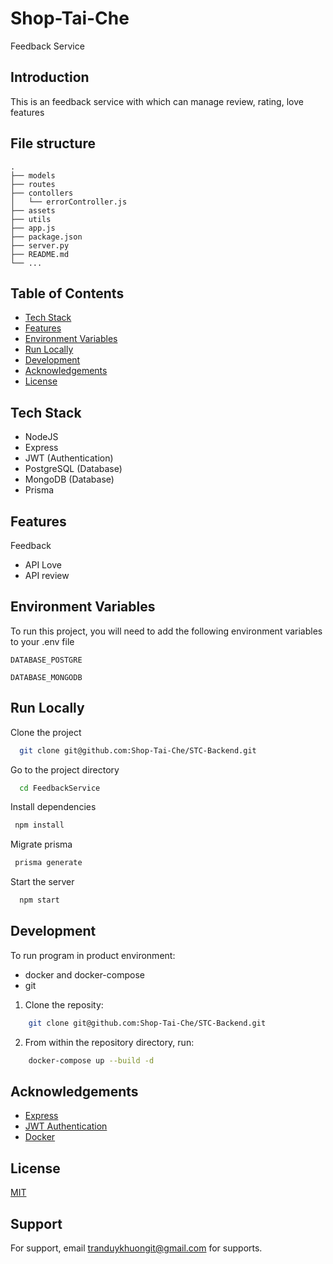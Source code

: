# Shop-Tai-Che
Feedback Service

## Introduction

This is an feedback service with which can manage review, rating, love features

## File structure

```
.
├── models
├── routes
├── contollers
│   └── errorController.js
├── assets
├── utils
├── app.js
├── package.json
├── server.py
├── README.md
└── ...
```

## Table of Contents

- [Tech Stack](#techstack)
- [Features](#features)
- [Environment Variables](#environment-variables)
- [Run Locally](#run-)
- [Development](#development)
- [Acknowledgements](#acknowledgements)
- [License](#license)

## Tech Stack

- NodeJS
- Express
- JWT (Authentication)
- PostgreSQL (Database)
- MongoDB (Database)
- Prisma

## Features

Feedback

- API Love
- API review

## Environment Variables

To run this project, you will need to add the following environment variables to your .env file

`DATABASE_POSTGRE`

`DATABASE_MONGODB`

## Run Locally

Clone the project

```bash
  git clone git@github.com:Shop-Tai-Che/STC-Backend.git
```

Go to the project directory

```bash
  cd FeedbackService
```

Install dependencies

```bash
 npm install
```

Migrate prisma

```bash
 prisma generate
```

Start the server

```bash
  npm start
```

## Development

To run program in product environment:

- docker and docker-compose
- git

1. Clone the reposity:

```bash
    git clone git@github.com:Shop-Tai-Che/STC-Backend.git
```

2. From within the repository directory, run:

```bash
    docker-compose up --build -d
```

## Acknowledgements

- [Express](https://expressjs.com/)
- [JWT Authentication](https://fastapi.tiangolo.com/tutorial/security/oauth2-jwt/)
- [Docker](https://www.docker.com/)


## License

[MIT](https://choosealicense.com/licenses/mit/)

## Support

For support, email tranduykhuongit@gmail.com for supports.
